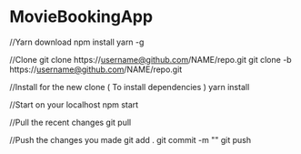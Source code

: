 # MovieBookingApp

//Yarn download
npm install yarn -g

//Clone
git clone https://username@github.com/NAME/repo.git
git clone -b <branch-name> https://username@github.com/NAME/repo.git

//Install for the new clone ( To install dependencies )
yarn install

//Start on your localhost
npm start

//Pull the recent changes
git pull

//Push the changes you made
git add .
git commit -m "<message>"
git push
